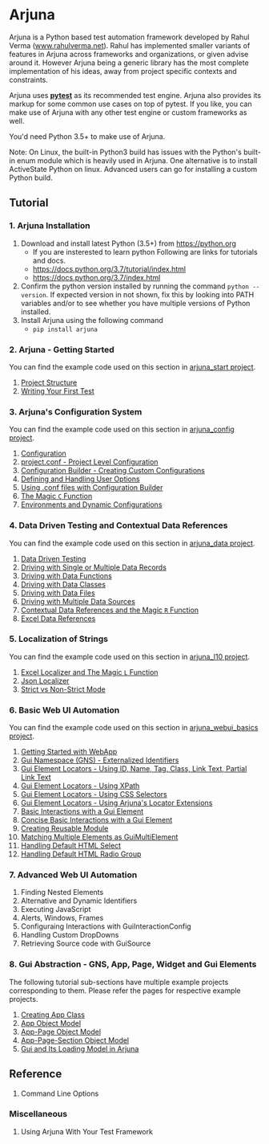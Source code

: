 # Arjuna

Arjuna is a Python based test automation framework developed by Rahul Verma (www.rahulverma.net). Rahul has implemented smaller variants of features in Arjuna across frameworks and organizations, or given advise around it. However Arjuna being a generic library has the most complete implementation of his ideas, away from project specific contexts and constraints.

Arjuna uses **[pytest](https://docs.pytest.org/en/latest/)** as its recommended test engine. Arjuna also provides its markup for some common use cases on top of pytest. If you like, you can make use of Arjuna with any other test engine or custom frameworks as well.

You'd need Python 3.5+ to make use of Arjuna.

Note: On Linux, the built-in Python3 build has issues with the Python's built-in enum module which is heavily used in Arjuna. One alternative is to install ActiveState Python on linux. Advanced users can go for installing a custom Python build.

## Tutorial

### 1. Arjuna Installation

1. Download and install latest Python (3.5+) from https://python.org
    * If you are insterested to learn python Following are links for tutorials and docs.
    + https://docs.python.org/3.7/tutorial/index.html
    + https://docs.python.org/3.7/index.html
2. Confirm the python version installed by running the command `python --version`. If expected version in not shown, fix this by looking into PATH variables and/or to see whether you have multiple versions of Python installed.
3. Install Arjuna using the following command
    * `pip install arjuna`

### 2. Arjuna - Getting Started

You can find the example code used on this section in [arjuna_start project](https://github.com/rahul-verma/arjuna/tree/master/arjuna-samples/arjex_start/test/module).

1. [Project Structure](https://github.com/rahul-verma/arjuna/blob/master/docs/start/ProjectStructure.md)
2. [Writing Your First Test](https://github.com/rahul-verma/arjuna/blob/master/docs/start/WritingFirstTest.md)

### 3. Arjuna's Configuration System

You can find the example code used on this section in [arjuna_config project](https://github.com/rahul-verma/arjuna/tree/master/arjuna-samples/arjex_config/test/module).

1. [Configuration](https://github.com/rahul-verma/arjuna/blob/master/docs/config/Configuration.md)
2. [project.conf - Project Level Configuration](https://github.com/rahul-verma/arjuna/blob/master/docs/config/ProjectConf.md)
3. [Configuration Builder - Creating Custom Configurations](https://github.com/rahul-verma/arjuna/blob/master/docs/config/ConfigBuilder.md)
4. [Defining and Handling User Options](https://github.com/rahul-verma/arjuna/blob/master/docs/config/UserOptions.md)
5. [Using .conf files with Configuration Builder](https://github.com/rahul-verma/arjuna/blob/master/docs/config/UsingFilesInConfigBuilder.md)
6. [The Magic `C` Function](https://github.com/rahul-verma/arjuna/blob/master/docs/config/TheCMagicFunction.md)
7. [Environments and Dynamic Configurations](https://github.com/rahul-verma/arjuna/blob/master/docs/config/EnvironmentsAndDynamicConfigurations.md)


### 4. Data Driven Testing and Contextual Data References

You can find the example code used on this section in [arjuna_data project](https://github.com/rahul-verma/arjuna/tree/master/arjuna-samples/arjex_data/test/module).

1. [Data Driven Testing](https://github.com/rahul-verma/arjuna/blob/master/docs/data/DataDrivenTesting.md)
2. [Driving with Single or Multiple Data Records](https://github.com/rahul-verma/arjuna/blob/master/docs/data/DataRecords.md)
3. [Driving with Data Functions](https://github.com/rahul-verma/arjuna/blob/master/docs/data/DataFunctions.md)
4. [Driving with Data Classes](https://github.com/rahul-verma/arjuna/blob/master/docs/data/DataClasses.md)
5. [Driving with Data Files](https://github.com/rahul-verma/arjuna/blob/master/docs/data/DataFiles.md)
6. [Driving with Multiple Data Sources](https://github.com/rahul-verma/arjuna/blob/master/docs/data/MultipleDataSources.md)
7. [Contextual Data References and the Magic `R` Function](https://github.com/rahul-verma/arjuna/blob/master/docs/data/ContextualDataReferences.md)
8. [Excel Data References](https://github.com/rahul-verma/arjuna/blob/master/docs/data/ExcelDataReferences.md)

### 5. Localization of Strings
You can find the example code used on this section in [arjuna_l10 project](https://github.com/rahul-verma/arjuna/tree/master/arjuna-samples/arjex_l10/test/module).

1. [Excel Localizer and The Magic `L` Function](https://github.com/rahul-verma/arjuna/blob/master/docs/l10/ExcelLocalizerAndTheLMaficFunction.md)
2. [Json Localizer](https://github.com/rahul-verma/arjuna/blob/master/docs/l10/JsonLocalizer.md)
3. [Strict vs Non-Strict Mode](https://github.com/rahul-verma/arjuna/blob/master/docs/l10/StrictNonStrictMode.md)

### 6. Basic Web UI Automation

You can find the example code used on this section in [arjuna_webui_basics project](https://github.com/rahul-verma/arjuna//tree/master/arjuna-samples/arjex_webui_basics/test/module).

1. [Getting Started with WebApp](https://github.com/rahul-verma/arjuna/blob/master/docs//webui_basics/WebApp.md)
2. [Gui Namespace (GNS) - Externalized Identifiers](https://github.com/rahul-verma/arjuna/blob/master/docs/gui_abstraction/GuiNamespace.md)
3. [Gui Element Locators - Using ID, Name, Tag, Class, Link Text, Partial Link Text](https://github.com/rahul-verma/arjuna/blob/master/docs/webui_basics/GuiElementBasicLocators.md)
4. [Gui Element Locators - Using XPath](https://github.com/rahul-verma/arjuna/blob/master/docs/webui_basics/UsingXPath.md)
5. [Gui Element Locators - Using CSS Selectors](https://github.com/rahul-verma/arjuna/blob/master/docs/webui_basics/UsingCSSSelectors.md)
6. [Gui Element Locators - Using Arjuna's Locator Extensions](https://github.com/rahul-verma/arjuna/blob/master/docs/webui_basics/ArjunaLocatorExtensions.md)
7. [Basic Interactions with a Gui Element](https://github.com/rahul-verma/arjuna/blob/master/docs/webui_basics/BasicInteractions.md)
8. [Concise Basic Interactions with a Gui Element](https://github.com/rahul-verma/arjuna/blob/master/docs/webui_basics/ConciseBasicInteractions.md)
9. [Creating Reusable Module](https://github.com/rahul-verma/arjuna/blob/master/docs/webui_basics/ReusableModule.md)
10. [Matching Multiple Elements as GuiMultiElement](https://github.com/rahul-verma/arjuna/blob/master/docs/webui_basics/GuiMultiElement.md)
11. [Handling Default HTML Select](https://github.com/rahul-verma/arjuna/blob/master/docs/webui_basics/HTMLSelect.md)
12. [Handling Default HTML Radio Group](https://github.com/rahul-verma/arjuna/blob/master/docs/webui_basics/HTMLRadioGroup.md)

### 7. Advanced Web UI Automation
1. Finding Nested Elements
2. Alternative and Dynamic Identifiers
3. Executing JavaScript
4. Alerts, Windows, Frames
5. Configuraing Interactions with GuiInteractionConfig
6. Handling Custom DropDowns
7. Retrieving Source code with GuiSource

### 8. Gui Abstraction - GNS, App, Page, Widget and Gui Elements
The following tutorial sub-sections have multiple example projects corresponding to them. Please refer the pages for respective example projects.

1. [Creating App Class](https://github.com/rahul-verma/arjuna/blob/master/docs/gui_abstraction/AppClass.md)
2. [App Object Model](https://github.com/rahul-verma/arjuna/blob/master/docs/gui_abstraction/AppObjectModel.md)
3. [App-Page Object Model](https://github.com/rahul-verma/arjuna/blob/master/docs/gui_abstraction/AppPageObjectModel.md)
4. [App-Page-Section Object Model](https://github.com/rahul-verma/arjuna/blob/master/docs/gui_abstraction/AppPageSectionObjectModel.md)
5. [Gui and Its Loading Model in Arjuna](https://github.com/rahul-verma/arjuna/blob/master/docs/gui_abstraction/GuiLoadingModel.md)

## Reference
1. Command Line Options

### Miscellaneous
1. Using Arjuna With Your Test Framework
